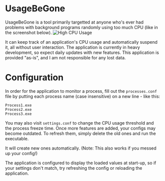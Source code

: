 # UsageBeGone
UsageBeGone is a tool primarily targetted at anyone who's ever had problems with background programs randomly using too much CPU (like in the screenshot below).
![High CPU Usage](https://lh3.googleusercontent.com/5cn16ch46abTbRyZM-9s4jFqsJUiy3iCSIC8ckvBLIgG84lx8FeesuiS2G67KgqDZOgigYFlGHz8hvTKdg1WBq7LZPoLQX3RSpvJBhYkZHgDx4L5cOj0j8mPDgjEyJODPDMYsSluADskb93R1Rkz0Y_KulUUo-sZ04PkvXx9j6sNECg27ixZaXhdBs72515IsUzw2Bqe5EfqLSfC0y2iU5IeuXndMzIIcM2dyhJM9FNL-AMwJyq3q9jSGBY4w22yMgZXfbeG2Vo_UR2vByO5UnNeFIlG9cj8gKUrvy9JSR7lUwpL6_hm84YqRiTLqbe2Jj7iKudT5grcDrRWTs1WVU2fI0pg875XYEKCGMhW8jgWXp_MI_bSzOp_h6nLpnwNz1BIAiDZ6jMWfsNHC1g5W8jwZXjm-QssY9dR8ASJrhN6x65L7TaAEtZqEjrPmRzILcUsegZkY-jMYhcNPAUj3In_AuLDf4W8LRPdIkQmF0wMrocvFSadPo2HDHA8pN1CRxuXcMFfLsoSF1t0gtNOn8g67wcxmtxqK7VVu2A-PYwYxCFZp99Ta2uWO7Ee6AtQOuHhL5zA2wO08w14PB3aBAGOjnJlphkJCKy6c4Ku7yJajq685fds_0b4q8vsLdCPYlPja8tQSvQqZV_nwEc1PudNvvuUUyQIKgzkwOnDg0RUUwDtneCbs-6UxYRV=w1132-h81-no?authuser=0)


It can keep track of an application's CPU usage and automatically suspend it, all without user interaction.
The application is currently in heavy development, so expect daily updates with new features.
This application is provided "as-is", and I am not responsible for any lost data.

# Configuration
In order for the application to monitor a process, fill out the ``processes.conf`` file by putting each process name (case insensitive) on a new line - like this:
```
Process1.exe
Process2.exe
Process3.exe
```
You may also visit ``settings.conf`` to change the CPU usage threshold and the process freeze time. 
Once more features are added, your configs may become outdated. To refresh them, simply delete the old ones and run the executable.

It will create new ones automatically. (Note: This also works if you messed up your config!)

The application is configured to display the loaded values at start-up, so if your settings don't match, try refreshing the config or reloading the application.
